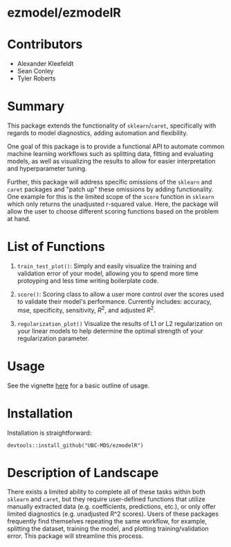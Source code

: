 # ezmodel/ezmodelR


# Contributors
* Alexander Kleefeldt
* Sean Conley
* Tyler Roberts

# Summary

This package extends the functionality of `sklearn`/`caret`, specifically with regards to model diagnostics,
adding automation and flexibility.

One goal of this package is to provide a functional API to automate common machine learning workflows such as splitting data,
fitting and evaluating models, as well as visualizing the results to allow for easier interpretation and hyperparameter tuning.

Further, this package will address specific omissions of the `sklearn` and `caret` packages and "patch up" these omissions
by adding functionality. One example for this is the limited scope of the `score` function
in `sklearn` which only returns the unadjusted r-squared value. Here, the package will allow the
user to choose different scoring functions based on the problem at hand.


# List of Functions

1. `train_test_plot()`: Simply and easily visualize the training and validation error of your model, allowing you to spend more time protoyping and less time writing boilerplate code.

2. `score()`: Scoring class to allow a user more control over the scores used to validate their model's performance. Currently includes: accuracy, mse, specificity, sensitivity, $R^2$, and adjusted $R^2$.

3. `regularization_plot()`  Visualize the results of L1 or L2 regularization on your linear models to help determine the optimal strength of your regularization parameter.

# Usage

See the vignette [here](https://github.com/UBC-MDS/ezmodelR/blob/master/vignettes/ezmodelR.Rmd) for a basic outline of usage.

# Installation

Installation is straightforward:

```
devtools::install_github("UBC-MDS/ezmodelR")
```

# Description of Landscape

There exists a limited ability to complete all of these tasks within both `sklearn` and `caret`, but they require user-defined functions that utilize manually
extracted data (e.g. coefficients, predictions, etc.), or only offer limited diagnostics (e.g. unadjusted R^2 scores). Users of these packages frequently find
themselves repeating the same workflow, for example, splitting the dataset, training the model, and plotting training/validation error. This package will
streamline this process.

